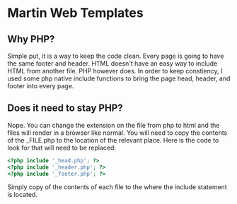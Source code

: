 # Martin Web Templates

Why PHP?
--------

Simple put, it is a way to keep the code clean. Every page is going to have the same footer and header. HTML doesn't have an easy way to include HTML from another file. PHP however does. In order to keep constiency, I used some php native include functions to bring the page head, header, and footer into every page. 

Does it need to stay PHP?
-------------------------

Nope. You can change the extension on the file from php to html and the files will render in a browser like normal. You will need to copy the contents of the _FILE.php to the location of the relevant place. Here is the code to look for that will need to be replaced:
```php
<?php include '_head.php'; ?>
<?php include '_header.php'; ?>
<?php include '_footer.php'; ?>
```
Simply copy of the contents of each file to the where the include statement is located.